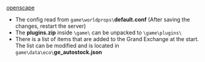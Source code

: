 <a href="https://gitlab.com/openscape/openscape">openscape</a>

- The config read from `game\worldprops\`**default.conf** (After saving the changes, restart the server)
- The **plugins.zip** inside `\game\` can be unpacked to `\game\plugins\`
- There is a list of items that are added to the Grand Exchange at the start. The list can be modified and is located in `game\data\eco\`**ge_autostock.json**